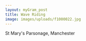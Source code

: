 ```yaml
---
layout: myGram_post
title: Wave Riding
image: images/uploads/f1000022.jpg
---
```


St Mary's Parsonage, Manchester
